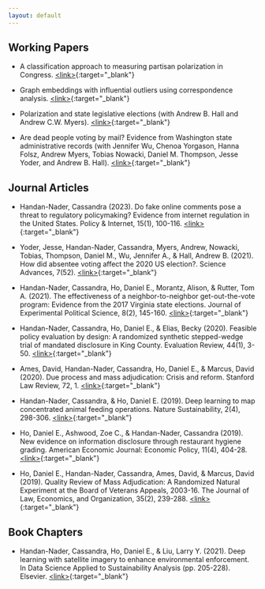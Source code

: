 ```yaml
---
layout: default
---
```

## Working Papers

- A classification approach to measuring partisan polarization in Congress. [\<link\>](https://www.dropbox.com/scl/fi/eacl9omu18924cgadg5q8/Classification_Approach_Polarization.pdf?rlkey=hqdyhpxuuh6nz6o5qcnhddhjz&dl=0){:target="_blank"}

- Graph embeddings with influential outliers using correspondence analysis. [\<link\>](https://www.dropbox.com/scl/fi/7rc8jg5g6lwd1u9q2z71b/CA_Algorithms_Paper.pdf?rlkey=mg5jw71q17861nbbocahafn2g&dl=0){:target="_blank"}

- Polarization and state legislative elections (with Andrew B. Hall and Andrew C.W. Myers). [\<link\>](https://stanforddpl.org/papers/handan-nader_myers_hall_polarization_2022/handan-nader_myers_hall_polarization_2022.pdf){:target="_blank"}

- Are dead people voting by mail? Evidence from Washington state administrative records (with Jennifer Wu,
Chenoa Yorgason, Hanna Folsz, Andrew Myers, Tobias Nowacki, Daniel M. Thompson, Jesse Yoder, and Andrew B. Hall). [\<link\>](https://stanforddpl.org/papers/wu_et_al_2020_dead_voting/wu_et_al_2020_dead_voting.pdf){:target="_blank"}

## Journal Articles

- Handan-Nader, Cassandra (2023). Do fake online comments pose a threat to regulatory policymaking? Evidence from internet regulation in the United States. Policy & Internet, 15(1), 100-116.
[\<link\>](https://doi.org/10.1002/poi3.327){:target="_blank"}

- Yoder, Jesse, Handan-Nader, Cassandra, Myers, Andrew, Nowacki, Tobias, Thompson, Daniel M., Wu, Jennifer A., & Hall, Andrew B.
(2021). How did absentee voting affect the 2020 US election?. Science Advances, 7(52).
[\<link\>]( https://doi.org/10.1126/sciadv.abk1755){:target="_blank"}

- Handan-Nader, Cassandra, Ho, Daniel E., Morantz, Alison, & Rutter, Tom A. (2021). The effectiveness of a neighbor-to-neighbor get-out-the-vote program: Evidence from the 2017 Virginia state elections. Journal of Experimental Political Science, 8(2), 145-160. [\<link\>](https://doi.org/10.1017/XPS.2020.11){:target="_blank"}

- Handan-Nader, Cassandra, Ho, Daniel E., & Elias, Becky (2020). Feasible policy evaluation by design: A randomized synthetic stepped-wedge trial of mandated disclosure in King County. Evaluation Review, 44(1), 3-50.
[\<link\>](https://doi.org/10.1177/0193841X20930852){:target="_blank"}

- Ames, David, Handan-Nader, Cassandra, Ho, Daniel E., & Marcus, David (2020). Due process and mass adjudication: Crisis and reform. Stanford Law Review, 72, 1. [\<link\>](https://www.stanfordlawreview.org/print/article/due-process-and-mass-adjudication/){:target="_blank"}

- Handan-Nader, Cassandra, & Ho, Daniel E. (2019). Deep learning to map concentrated animal feeding operations. Nature Sustainability, 2(4), 298-306. [\<link\>](https://www.nature.com/articles/s41893-019-0246-x){:target="_blank"}

- Ho, Daniel E., Ashwood, Zoe C., & Handan-Nader, Cassandra (2019). New evidence on information disclosure through restaurant hygiene grading. American Economic Journal: Economic Policy, 11(4), 404-28. [\<link\>](https://doi.org/10.1257/pol.20180230){:target="_blank"}

- Ho, Daniel E., Handan-Nader, Cassandra, Ames, David, & Marcus, David (2019). Quality Review of Mass Adjudication: A Randomized Natural Experiment at the Board of Veterans Appeals, 2003-16. The Journal of Law, Economics, and Organization, 35(2), 239-288. [\<link\>](https://doi.org/10.1093/jleo/ewz001){:target="_blank"}

## Book Chapters

- Handan-Nader, Cassandra, Ho, Daniel E., & Liu, Larry Y. (2021). Deep learning with satellite imagery to enhance environmental enforcement. In Data Science Applied to Sustainability Analysis (pp. 205-228). Elsevier. [\<link\>](https://purl.stanford.edu/bh005pt4088){:target="_blank"}
